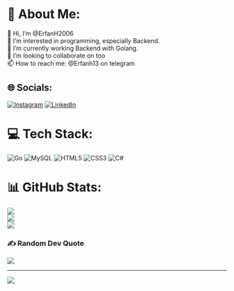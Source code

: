 # 💫 About Me:
👋 Hi, I’m @ErfanH2006<br>👀 I’m interested in programming, especially Backend.<br>🌱 I’m currently working Backend with Golang.<br>💞️ I’m looking to collaborate on too<br>📫 How to reach me: @Erfanh13 on telegram


## 🌐 Socials:
[![Instagram](https://img.shields.io/badge/Instagram-%23E4405F.svg?logo=Instagram&logoColor=white)](https://instagram.com/im_erf2006) [![LinkedIn](https://img.shields.io/badge/LinkedIn-%230077B5.svg?logo=linkedin&logoColor=white)](https://linkedin.com/in/erfan-habibi-9887bb234) 

# 💻 Tech Stack:
![Go](https://img.shields.io/badge/go-%2300ADD8.svg?style=for-the-badge&logo=go&logoColor=white) ![MySQL](https://img.shields.io/badge/mysql-4479A1.svg?style=for-the-badge&logo=mysql&logoColor=white) ![HTML5](https://img.shields.io/badge/html5-%23E34F26.svg?style=for-the-badge&logo=html5&logoColor=white) ![CSS3](https://img.shields.io/badge/css3-%231572B6.svg?style=for-the-badge&logo=css3&logoColor=white) ![C#](https://img.shields.io/badge/c%23-%23239120.svg?style=for-the-badge&logo=csharp&logoColor=white)
# 📊 GitHub Stats:
![](https://github-readme-stats.vercel.app/api?username=ErfanH2006&theme=dark&hide_border=false&include_all_commits=true&count_private=true)<br/>
![](https://github-readme-streak-stats.herokuapp.com/?user=ErfanH2006&theme=dark&hide_border=false)<br/>
![](https://github-readme-stats.vercel.app/api/top-langs/?username=ErfanH2006&theme=dark&hide_border=false&include_all_commits=true&count_private=true&layout=compact)

### ✍️ Random Dev Quote
![](https://quotes-github-readme.vercel.app/api?type=horizontal&theme=radical)

---
[![](https://visitcount.itsvg.in/api?id=ErfanH2006&icon=5&color=0)](https://visitcount.itsvg.in)

<!-- Proudly created with GPRM ( https://gprm.itsvg.in ) -->
